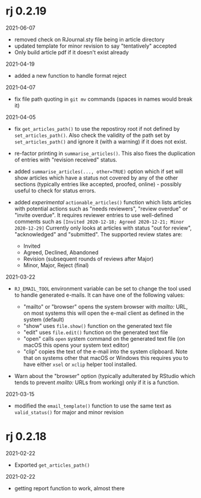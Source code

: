 # rj 0.2.19
2021-06-07
 - removed check on RJournal.sty file being in article directory
 - updated template for minor revision to say "tentatively" accepted
 - Only build article pdf if it doesn't exist already
 
2021-04-19
 - added a new function to handle format reject

2021-04-07
 - fix file path quoting in `git mv` commands (spaces in names
   would break it)

2021-04-05
 - fix `get_articles_path()` to use the repostiroy root if not
   defined by `set_articles_path()`. Also check the validity of
   the path set by `set_articles_path()` and ignore it (with a
   warning) if it does not exist.

 - re-factor printing in `summarise_articles()`. This also fixes
   the duplication of entries with "revision received" status.

 - added `summarise_articles(..., other=TRUE)` option which if
   set will show articles which have a status not covered by any of
   the other sections (typically entries like accepted, proofed,
   online) - possibly useful to check for status errors.

 - added _experimental_ `actionable_articles()` function which
   lists articles with potential actions such as "needs reviewers",
   "review overdue" or "invite overdue". It requires reviewer
   entries to use well-defined comments such as
   `[Invited 2020-12-18; Agreed 2020-12-21; Minor 2020-12-29]`
   Currently only looks at articles with status "out for review",
   "acknowledged" and "submitted". The supported review states are:
    - Invited
    - Agreed, Declined, Abandoned
    - Revision (subsequent rounds of reviews after Major)
    - Minor, Major, Reject (final)

2021-03-22
 - `RJ_EMAIL_TOOL` environment variable can be set to change the tool
   used to handle generated e-mails. It can have one of the following
   values:
   - "mailto" or "browser"
     opens the system browser with _mailto:_ URL, on most
     systems this will open the e-mail client as defined
     in the system (default)
   - "show" uses `file.show()` function on the generated text file
   - "edit" uses `file.edit()` function on the generated text file
   - "open" calls `open` system command on the generated text file
     (on macOS this opens your system text editor)
   - "clip" copies the text of the e-mail into the system
     clipboard. Note that on systems other that macOS or Windows this
     requires you to have either `xsel` or `xclip` helper tool
     installed.

 - Warn about the "browser" option (typically adulterated by
   RStudio which tends to prevent _mailto:_ URLs from working) only if
   it is a function.

2021-03-15
 - modified the `email_template()` function to use the same text as
   `valid_status()` for major and minor revision 


# rj 0.2.18

2021-02-22
 - Exported `get_articles_path()`

2021-02-22
 - getting report function to work, almost there

